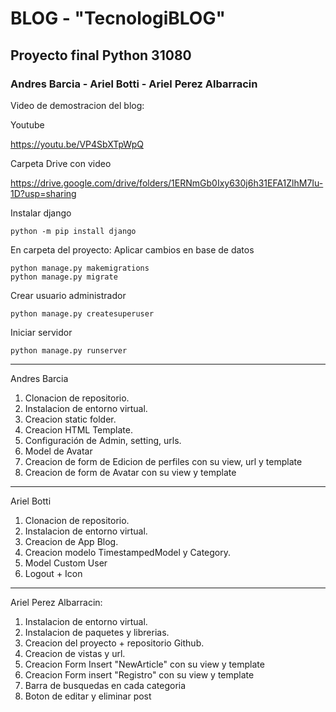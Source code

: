 # BLOG - "TecnologiBLOG"
## Proyecto final Python 31080 
### Andres Barcia - Ariel Botti - Ariel Perez Albarracin

Video de demostracion del blog:

Youtube

https://youtu.be/VP4SbXTpWpQ    

Carpeta Drive con video

https://drive.google.com/drive/folders/1ERNmGb0Ixy630j6h31EFA1ZlhM7Iu-1D?usp=sharing

Instalar django

```shell
python -m pip install django
```

En carpeta del proyecto: Aplicar cambios en base de datos

```shell
python manage.py makemigrations
python manage.py migrate
```


Crear usuario administrador

```shell
python manage.py createsuperuser
```
Iniciar servidor

```shell
python manage.py runserver
```

---
Andres Barcia
1. Clonacion de repositorio.
2. Instalacion de entorno virtual.
3. Creacion static folder.
4. Creacion HTML Template.
5. Configuración de Admin, setting, urls.
6. Model de Avatar
7. Creacion de form de Edicion de perfiles con su view, url y template
8. Creacion de form de Avatar con su view y template


---
Ariel Botti
1. Clonacion de repositorio.
2. Instalacion de entorno virtual.
3. Creacion de App Blog.
4. Creacion modelo TimestampedModel y Category.
5. Model Custom User
6. Logout + Icon


---
Ariel Perez Albarracin:
1. Instalacion de entorno virtual.
2. Instalacion de paquetes y librerias.
3. Creacion del proyecto + repositorio Github.
4. Creacion de vistas y url.
5. Creacion Form Insert "NewArticle" con su view y template
6. Creacion Form insert "Registro" con su view y template
7. Barra de busquedas en cada categoria
8. Boton de editar y eliminar post